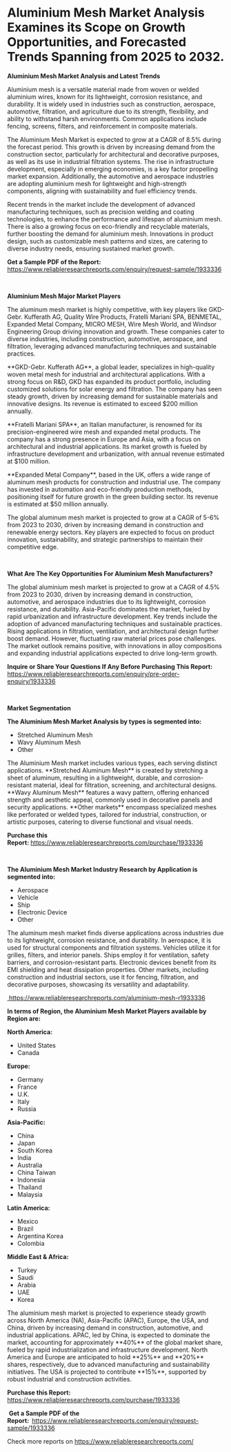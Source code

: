 <p><h1>Aluminium Mesh Market Analysis Examines its Scope on Growth Opportunities, and Forecasted Trends Spanning from 2025 to 2032.</h1></p><p><strong>Aluminium Mesh Market Analysis and Latest Trends</strong></p>
<p><p>Aluminium mesh is a versatile material made from woven or welded aluminium wires, known for its lightweight, corrosion resistance, and durability. It is widely used in industries such as construction, aerospace, automotive, filtration, and agriculture due to its strength, flexibility, and ability to withstand harsh environments. Common applications include fencing, screens, filters, and reinforcement in composite materials.</p><p>The Aluminium Mesh Market is expected to grow at a CAGR of 8.5% during the forecast period. This growth is driven by increasing demand from the construction sector, particularly for architectural and decorative purposes, as well as its use in industrial filtration systems. The rise in infrastructure development, especially in emerging economies, is a key factor propelling market expansion. Additionally, the automotive and aerospace industries are adopting aluminium mesh for lightweight and high-strength components, aligning with sustainability and fuel efficiency trends.</p><p>Recent trends in the market include the development of advanced manufacturing techniques, such as precision welding and coating technologies, to enhance the performance and lifespan of aluminium mesh. There is also a growing focus on eco-friendly and recyclable materials, further boosting the demand for aluminium mesh. Innovations in product design, such as customizable mesh patterns and sizes, are catering to diverse industry needs, ensuring sustained market growth.</p></p>
<p><strong>Get a Sample PDF of the Report:&nbsp;</strong> <a href="https://www.reliableresearchreports.com/enquiry/request-sample/1933336?utm_campaign=2109&utm_medium=2&utm_source=Github&utm_content=ia&utm_term=25012025&utm_id=aluminium-mesh">https://www.reliableresearchreports.com/enquiry/request-sample/1933336</a></p>
<p>&nbsp;</p>
<p><strong>Aluminium Mesh Major Market Players</strong></p>
<p><p>The aluminum mesh market is highly competitive, with key players like GKD-Gebr. Kufferath AG, Quality Wire Products, Fratelli Mariani SPA, BENMETAL, Expanded Metal Company, MICRO MESH, Wire Mesh World, and Windsor Engineering Group driving innovation and growth. These companies cater to diverse industries, including construction, automotive, aerospace, and filtration, leveraging advanced manufacturing techniques and sustainable practices.</p><p>**GKD-Gebr. Kufferath AG**, a global leader, specializes in high-quality woven metal mesh for industrial and architectural applications. With a strong focus on R&D, GKD has expanded its product portfolio, including customized solutions for solar energy and filtration. The company has seen steady growth, driven by increasing demand for sustainable materials and innovative designs. Its revenue is estimated to exceed $200 million annually.</p><p>**Fratelli Mariani SPA**, an Italian manufacturer, is renowned for its precision-engineered wire mesh and expanded metal products. The company has a strong presence in Europe and Asia, with a focus on architectural and industrial applications. Its market growth is fueled by infrastructure development and urbanization, with annual revenue estimated at $100 million.</p><p>**Expanded Metal Company**, based in the UK, offers a wide range of aluminum mesh products for construction and industrial use. The company has invested in automation and eco-friendly production methods, positioning itself for future growth in the green building sector. Its revenue is estimated at $50 million annually.</p><p>The global aluminum mesh market is projected to grow at a CAGR of 5-6% from 2023 to 2030, driven by increasing demand in construction and renewable energy sectors. Key players are expected to focus on product innovation, sustainability, and strategic partnerships to maintain their competitive edge.</p></p>
<p>&nbsp;</p>
<p><strong>What Are The Key Opportunities For Aluminium Mesh Manufacturers?</strong></p>
<p><p>The global aluminium mesh market is projected to grow at a CAGR of 4.5% from 2023 to 2030, driven by increasing demand in construction, automotive, and aerospace industries due to its lightweight, corrosion resistance, and durability. Asia-Pacific dominates the market, fueled by rapid urbanization and infrastructure development. Key trends include the adoption of advanced manufacturing techniques and sustainable practices. Rising applications in filtration, ventilation, and architectural design further boost demand. However, fluctuating raw material prices pose challenges. The market outlook remains positive, with innovations in alloy compositions and expanding industrial applications expected to drive long-term growth.</p></p>
<p><strong>Inquire or Share Your Questions If Any Before Purchasing This Report:</strong> <a href="https://www.reliableresearchreports.com/enquiry/pre-order-enquiry/1933336?utm_campaign=2109&utm_medium=2&utm_source=Github&utm_content=ia&utm_term=25012025&utm_id=aluminium-mesh">https://www.reliableresearchreports.com/enquiry/pre-order-enquiry/1933336</a></p>
<p>&nbsp;</p>
<p><strong>Market Segmentation</strong></p>
<p><strong>The Aluminium Mesh Market Analysis by types is segmented into:</strong></p>
<p><ul><li>Stretched Aluminum Mesh</li><li>Wavy Aluminum Mesh</li><li>Other</li></ul></p>
<p><p>The Aluminium Mesh market includes various types, each serving distinct applications. **Stretched Aluminum Mesh** is created by stretching a sheet of aluminum, resulting in a lightweight, durable, and corrosion-resistant material, ideal for filtration, screening, and architectural designs. **Wavy Aluminum Mesh** features a wavy pattern, offering enhanced strength and aesthetic appeal, commonly used in decorative panels and security applications. **Other markets** encompass specialized meshes like perforated or welded types, tailored for industrial, construction, or artistic purposes, catering to diverse functional and visual needs.</p></p>
<p><strong>Purchase this Report:&nbsp;</strong><a href="https://www.reliableresearchreports.com/purchase/1933336?utm_campaign=2109&utm_medium=2&utm_source=Github&utm_content=ia&utm_term=25012025&utm_id=aluminium-mesh">https://www.reliableresearchreports.com/purchase/1933336</a></p>
<p>&nbsp;</p>
<p><strong>The Aluminium Mesh Market Industry Research by Application is segmented into:</strong></p>
<p><ul><li>Aerospace</li><li>Vehicle</li><li>Ship</li><li>Electronic Device</li><li>Other</li></ul></p>
<p><p>The aluminum mesh market finds diverse applications across industries due to its lightweight, corrosion resistance, and durability. In aerospace, it is used for structural components and filtration systems. Vehicles utilize it for grilles, filters, and interior panels. Ships employ it for ventilation, safety barriers, and corrosion-resistant parts. Electronic devices benefit from its EMI shielding and heat dissipation properties. Other markets, including construction and industrial sectors, use it for fencing, filtration, and decorative purposes, showcasing its versatility and adaptability.</p></p>
<p><a href="https://www.reliableresearchreports.com/aluminium-mesh-r1933336?utm_campaign=2109&utm_medium=2&utm_source=Github&utm_content=ia&utm_term=25012025&utm_id=aluminium-mesh">&nbsp;https://www.reliableresearchreports.com/aluminium-mesh-r1933336</a></p>
<p><strong>In terms of Region, the Aluminium Mesh Market Players available by Region are:</strong></p>
<p>
    <p> <strong> North America: </strong>
        <ul>
            <li>United States</li>
            <li>Canada</li>
        </ul>
        </p> 
    <p> <strong> Europe: </strong>
        <ul>
            <li>Germany</li>
            <li>France</li>
            <li>U.K.</li>
            <li>Italy</li>
            <li>Russia</li>
        </ul>
        </p> 
    <p> <strong> Asia-Pacific: </strong>
        <ul>
            <li>China</li>
            <li>Japan</li>
            <li>South Korea</li>
            <li>India</li>
            <li>Australia</li>
            <li>China Taiwan</li>
            <li>Indonesia</li>
            <li>Thailand</li>
            <li>Malaysia</li>
        </ul>
        </p> 
    <p> <strong> Latin America: </strong>
        <ul>
            <li>Mexico</li>
            <li>Brazil</li>
            <li>Argentina Korea</li>
            <li>Colombia</li>
        </ul>
        </p> 
    <p> <strong> Middle East & Africa: </strong>
        <ul>
            <li>Turkey</li>
            <li>Saudi</li>
            <li>Arabia</li>
            <li>UAE</li>
            <li>Korea</li>
        </ul>
    </p>
    </p>
<p><p>The aluminium mesh market is projected to experience steady growth across North America (NA), Asia-Pacific (APAC), Europe, the USA, and China, driven by increasing demand in construction, automotive, and industrial applications. APAC, led by China, is expected to dominate the market, accounting for approximately **40%** of the global market share, fueled by rapid industrialization and infrastructure development. North America and Europe are anticipated to hold **25%** and **20%** shares, respectively, due to advanced manufacturing and sustainability initiatives. The USA is projected to contribute **15%**, supported by robust industrial and construction activities.</p></p>
<p><strong>Purchase this Report: </strong><a href="https://www.reliableresearchreports.com/purchase/1933336?utm_campaign=2109&utm_medium=2&utm_source=Github&utm_content=ia&utm_term=25012025&utm_id=aluminium-mesh">https://www.reliableresearchreports.com/purchase/1933336</a></p>
<p>&nbsp;<strong>Get a Sample PDF of the Report:&nbsp;&nbsp;</strong><a href="https://www.reliableresearchreports.com/enquiry/request-sample/1933336?utm_campaign=2109&utm_medium=2&utm_source=Github&utm_content=ia&utm_term=25012025&utm_id=aluminium-mesh">https://www.reliableresearchreports.com/enquiry/request-sample/1933336</a></p>
<p><strong></strong></p>
<p>Check more reports on <a href="https://www.reliableresearchreports.com/?utm_campaign=2109&utm_medium=2&utm_source=Github&utm_content=ia&utm_term=25012025&utm_id=aluminium-mesh">https://www.reliableresearchreports.com/</a></p>